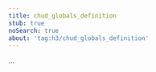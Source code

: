 ```yaml
---
title: chud_globals_definition
stub: true
noSearch: true
about: 'tag:h3/chud_globals_definition'
---
```

  ...
  